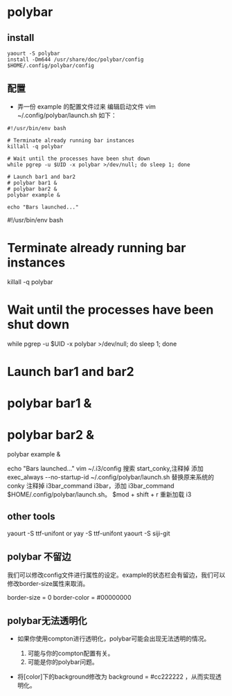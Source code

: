 # polybar
## install
```
yaourt -S polybar
install -Dm644 /usr/share/doc/polybar/config $HOME/.config/polybar/config
```

## 配置
- 弄一份 example 的配置文件过来 编辑启动文件 vim ~/.config/polybar/launch.sh 如下：
```
#!/usr/bin/env bash

# Terminate already running bar instances
killall -q polybar

# Wait until the processes have been shut down
while pgrep -u $UID -x polybar >/dev/null; do sleep 1; done

# Launch bar1 and bar2
# polybar bar1 &
# polybar bar2 &
polybar example &

echo "Bars launched..."
```

#!/usr/bin/env bash

# Terminate already running bar instances
killall -q polybar

# Wait until the processes have been shut down
while pgrep -u $UID -x polybar >/dev/null; do sleep 1; done

# Launch bar1 and bar2
# polybar bar1 &
# polybar bar2 &
polybar example &

echo "Bars launched..."
vim ~/.i3/config
搜索 start_conky,注释掉
添加 exec_always --no-startup-id ~/.config/polybar/launch.sh
替换原来系统的 conky
注释掉 i3bar_command i3bar，添加 i3bar_command $HOME/.config/polybar/launch.sh。
$mod + shift + r 重新加载 i3

## other tools

yaourt -S ttf-unifont or yay -S ttf-unifont
yaourt -S siji-git


## polybar 不留边
我们可以修改config文件进行属性的设定。example的状态栏会有留边，我们可以修改border-size属性来取消。

border-size = 0
border-color = #00000000


## polybar无法透明化
- 如果你使用compton进行透明化，polybar可能会出现无法透明的情况。
  1. 可能与你的compton配置有关。
  2. 可能是你的polybar问题。

- 将[color]下的background修改为 background = #cc222222 ，从而实现透明化。
